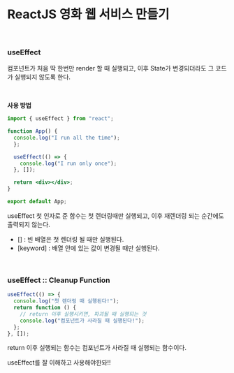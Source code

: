 # ReactJS 영화 웹 서비스 만들기

<br>

### useEffect

컴포넌트가 처음 딱 한번만 render 할 때 실행되고, 이후 State가 변경되더라도 그 코드가 실행되지 않도록 한다.

<br>

**사용 방법**

```jsx
import { useEffect } from "react";

function App() {
  console.log("I run all the time");
  };

  useEffect(() => {
    console.log("I run only once");
  }, []);

  return <div></div>;
}

export default App;
```

useEffect 첫 인자로 준 함수는 첫 렌더링때만 실행되고, 이후 재렌더링 되는 순간에도 출력되지 않는다.

- [] : 빈 배열은 첫 렌더링 될 때만 실행된다.
- [keyword] : 배열 안에 있는 값이 변경될 때만 실행된다.

<br>

### useEffect :: Cleanup Function

```jsx
useEffect(() => {
  console.log("첫 렌더링 때 실행된다!");
  return function () {
    // return 이후 실행시키면, 파괴될 때 실행되는 것
    console.log("컴포넌트가 사라질 때 실행된다!");
  };
}, []);
```

return 이후 실행되는 함수는 컴포넌트가 사라질 때 실행되는 함수이다.

useEffect를 잘 이해하고 사용해야한돠!!
